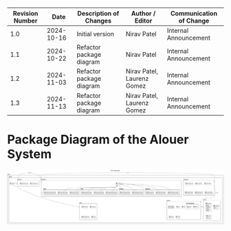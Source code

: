 | Revision Number | Date       | Description of Changes   | Author / Editor            | Communication of Change |
| --------------- | ---------- | ------------------------ | -------------------------- | ----------------------- |
| 1.0             | 2024-10-16 | Initial version          | Nirav Patel                | Internal Announcement   |
| 1.1             | 2024-10-22 | Refactor package diagram | Nirav Patel                | Internal Announcement   |
| 1.2             | 2024-11-03 | Refactor package diagram | Nirav Patel, Laurenz Gomez | Internal Announcement   |
| 1.3             | 2024-11-13 | Refactor package diagram | Nirav Patel, Laurenz Gomez | Internal Announcement   |

# Package Diagram of the Alouer System

![Package Diagram](PackageDiagram.png)

